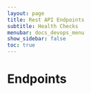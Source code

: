 ```yaml
---
layout: page
title: Rest API Endpoints
subtitle: Health Checks
menubar: docs_devops_menu
show_sidebar: false
toc: true
---
```


# Endpoints
